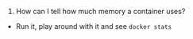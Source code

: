 1. How can I tell how much memory a container uses?
- Run it, play around with it and see `docker stats`